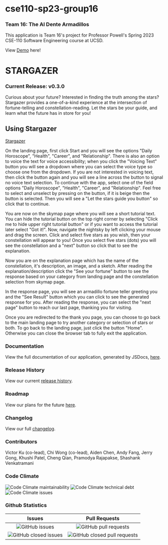 # cse110-sp23-group16

### Team 16: The Al Dente Armadillos

This application is Team 16's project for Professor Powell's Spring 2023 CSE-110 Software Engineering course at UCSD.

View [Demo](https://www.youtube.com/watch?v=vcf0brKmHaY) here!

# STARGAZER

### Current Release: v0.3.0

Curious about your future? Interested in finding the truth among the stars? Stargazer provides a one-of-a-kind experience at the intersection of fortune-telling and constellation-reading. Let the stars be your guide, and learn what the future has in store for you!

## Using Stargazer

[Stargazer](https://cse110-sp23-group16.github.io/cse110-sp23-group16/source/pages/landing_page/landing.html)

On the landing page, first click Start and you will see the options "Daily Horoscope", "Health", "Career", and "Relationship". There is also an option to voice the text for voice accessibility; when you click the "Voicing Text" button you will see a dropdown where you can select the voice type so choose one from the dropdown. If you are not interested in voicing text, then click the button again and you will see a line across the button to signal no voice text selection. To continue with the app, select one of the field options "Daily Horoscope", "Health", "Career", and "Relationship". Feel free to select and unselect by pressing on the button, if it is beige then the button is selected. Then you will see a "Let the stars guide you button" so click that to continue.

You are now on the skymap page where you will see a short tutorial text. You can hide the tutorial button on the top right corner by selecting "Click me to hide upper right tutorial button" or if you want to access the tutorial later select "Got it!". Now, navigate the nightsky by left clicking your mouse and drag the screen.
Click and select five stars as you wish, then your constellation will appear to you! Once you select five stars (dots) you will see the constellation and a "next" button so click that to see the explanation.

Now you are on the explanation page which has the name of the constellation, it's description, an image, and a sketch. After reading the explanation/description click the "See your fortune" button to see the response based on your category from landing page and the constellation selection from skymap page.

In the response page, you will see an armadillo fortune teller greeting you and the "See Result" button which you can click to see the generated response for you. After reading the response, you can select the "next page" button to reach our last page, thanking you for visiting.

Once you are redirected to the thank you page, you can choose to go back to the main landing page to try another category or selection of stars or both. To go back to the landing page, just click the button "Home". Otherwise you can close the browser tab to fully exit the application.

### Documentation

View the full documentation of our application, generated by JSDocs, [here](https://cse110-sp23-group16.github.io/cse110-sp23-group16-docs/index.html).

### Release History

View our current [release history](https://github.com/cse110-sp23-group16/cse110-sp23-group16/releases).

### Roadmap

View our plans for the future [here](https://github.com/cse110-sp23-group16/cse110-sp23-group16/blob/main/roadmap.md).

### Changelog

View our full [changelog](https://github.com/cse110-sp23-group16/cse110-sp23-group16/compare/v0.1.0...v0.2.0).

### Contributors

Victor Ku (co-lead), Chi Wong (co-lead), Aiden Chen, Andy Fang, Jerry Gong, Khushi Patel, Cheng Qian, Pramodya Rajapakse, Shashank Venkatramani

### Code Climate

![Code Climate maintainability](https://img.shields.io/codeclimate/maintainability/cse110-sp23-group16/cse110-sp23-group16?style=for-the-badge) ![Code Climate technical debt](https://img.shields.io/codeclimate/tech-debt/cse110-sp23-group16/cse110-sp23-group16?style=for-the-badge) ![Code Climate issues](https://img.shields.io/codeclimate/issues/cse110-sp23-group16/cse110-sp23-group16?style=for-the-badge)

### Github Statistics

|                                                                Issues                                                                |                                                                 Pull Requests                                                                  |
| :----------------------------------------------------------------------------------------------------------------------------------: | :--------------------------------------------------------------------------------------------------------------------------------------------: |
|        ![GitHub issues](https://img.shields.io/github/issues-raw/cse110-sp23-group16/cse110-sp23-group16?style=for-the-badge)        |        ![GitHub pull requests](https://img.shields.io/github/issues-pr-raw/cse110-sp23-group16/cse110-sp23-group16?style=for-the-badge)        |
| ![GitHub closed issues](https://img.shields.io/github/issues-closed-raw/cse110-sp23-group16/cse110-sp23-group16?style=for-the-badge) | ![GitHub closed pull requests](https://img.shields.io/github/issues-pr-closed-raw/cse110-sp23-group16/cse110-sp23-group16?style=for-the-badge) |
